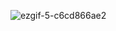 ![ezgif-5-c6cd866ae2](https://user-images.githubusercontent.com/102408995/160274036-0e6ddc57-1e57-424e-96b6-5fb6fa4f121f.gif)
